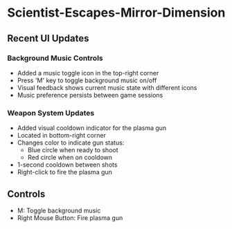 # Scientist-Escapes-Mirror-Dimension

## Recent UI Updates

### Background Music Controls
- Added a music toggle icon in the top-right corner
- Press 'M' key to toggle background music on/off
- Visual feedback shows current music state with different icons
- Music preference persists between game sessions

### Weapon System Updates
- Added visual cooldown indicator for the plasma gun
- Located in bottom-right corner
- Changes color to indicate gun status:
  - Blue circle when ready to shoot
  - Red circle when on cooldown
- 1-second cooldown between shots
- Right-click to fire the plasma gun

## Controls
- M: Toggle background music
- Right Mouse Button: Fire plasma gun